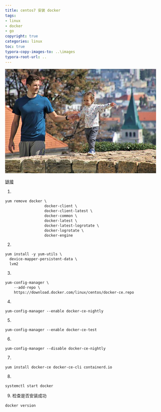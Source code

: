 ```yaml
---
title: centos7 安装 docker
tags: 
- linux
- docker
- go  
copyright: true
categories: linux
toc: true
typora-copy-images-to: ..\images
typora-root-url: ..
---
```


![父亲, 小女孩, 爱情, 穆尔, 令人钦佩的, 城市, 间隔, 安全, 恐惧](/images/father-4525302__340.jpg)

<!-- more -->

[链接](<https://docs.docker.com/install/linux/docker-ce/centos/>)

1. 

```golang
yum remove docker \
                  docker-client \
                  docker-client-latest \
                  docker-common \
                  docker-latest \
                  docker-latest-logrotate \
                  docker-logrotate \
                  docker-engine
```

2. 

```golang
yum install -y yum-utils \
  device-mapper-persistent-data \
  lvm2
```

3. 

```golang
yum-config-manager \
    --add-repo \
    https://download.docker.com/linux/centos/docker-ce.repo
```

4. 

```golang
yum-config-manager --enable docker-ce-nightly
```

5. 

```golang
yum-config-manager --enable docker-ce-test
```

6. 

```golang
yum-config-manager --disable docker-ce-nightly
```

7. 

```golang
yum install docker-ce docker-ce-cli containerd.io
```

8. 

```golang
systemctl start docker
```

9. 检查是否安装成功

```golang
docker version 
```

